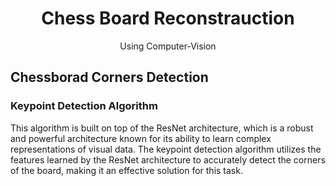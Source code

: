 <p align="center">

  <h1 align="center">Chess Board Reconstrauction</h3>

  <p align="center">
    Using Computer-Vision
    <br />
  </p>
</p>

##  Chessborad Corners Detection

### Keypoint Detection Algorithm
This algorithm is built on top of the ResNet architecture, which is a robust and powerful architecture known for its ability to learn complex representations of visual data. 
The keypoint detection algorithm utilizes the features learned by the ResNet architecture to accurately 
detect the corners of the board, making it an effective solution for this task.


